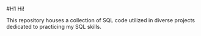 
#H1 Hi!

This repository houses a collection of SQL code utilized in diverse projects dedicated to practicing my SQL skills.

